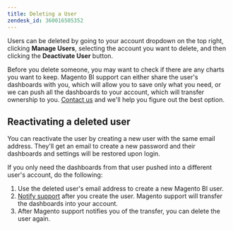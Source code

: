 ```yaml
---
title: Deleting a User
zendesk_id: 360016505352
---
```


Users can be deleted by going to your account dropdown on the top right, clicking **Manage Users**, selecting the account you want to delete, and then clicking the **Deactivate User** button.

Before you delete someone, you may want to check if there are any charts you want to keep. Magento BI support can either share the user\'s dashboards with you, which will allow you to save only what you need, or we can push all the dashboards to your account, which will transfer ownership to you. [Contact us](../getting-started/support.md) and we\'ll help you figure out the best option.

## Reactivating a deleted user

You can reactivate the user by creating a new user with the same email address. They\'ll get an email to create a new password and their dashboards and settings will be restored upon login.

If you only need the dashboards from that user pushed into a different user\'s account, do the following:

1. Use the deleted user\'s email address to create a new Magento BI user.
1. [Notify support](../getting-started/support.md) after you create the user. Magento support will transfer the dashboards into your account.
1. After Magento support notifies you of the transfer, you can delete the user again.
